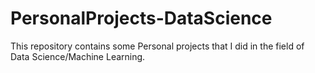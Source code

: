 # PersonalProjects-DataScience
This repository contains some Personal projects that I did in the field of Data Science/Machine Learning.
